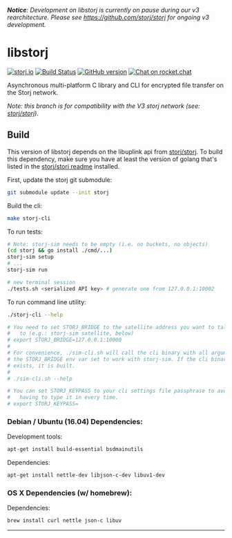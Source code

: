 _**Notice**: Development on libstorj is currently on pause during our v3 rearchitecture. Please see https://github.com/storj/storj for ongoing v3 development._

libstorj
=======

[![storj.io](https://storj.io/img/storj-badge.svg)](https://storj.io)
[![Build Status](https://travis-ci.org/storj/libstorj.svg?branch=master)](https://travis-ci.org/storj/libstorj)
[![GitHub version](https://badge.fury.io/gh/storj%2Flibstorj.svg)](https://badge.fury.io/gh/storj%2Flibstorj)
[![Chat on rocket.chat](https://img.shields.io/badge/chat-rocket.chat-red.svg)](https://community.storj.io/channel/dev)

Asynchronous multi-platform C library and CLI for encrypted file transfer on the Storj network.

_Note: this branch is for compatibility with the V3 storj network (see: [storj/storj](https://github.com/storj/storj))._

## Build

This version of libstorj depends on the libuplink api from [storj/storj](https://github.com/storj/storj).
To build this dependency, make sure you have at least the version of golang that's listed in the [storj/storj readme](https://github.com/storj/storj#install-required-packages) installed.

First, update the storj git submodule:
```bash
git submodule update --init storj
```

Build the cli:
```bash
make storj-cli
```

To run tests:
```bash
# Note: storj-sim needs to be empty (i.e. no buckets, no objects)
(cd storj && go install ./cmd/...)
storj-sim setup
# ...
storj-sim run

# new terminal session
./tests.sh <serialized API key> # generate one from 127.0.0.1:10002
```

To run command line utility:
```bash
./storj-cli --help

# You need to set STORJ_BRIDGE to the satellite address you want to talk
#   to (e.g.: storj-sim satellite, below)
# export STORJ_BRIDGE=127.0.0.1:10000
#
# For convenience, ./sim-cli.sh will call the cli binary with all arguments and
# the STORJ_BRIDGE env var set to work with storj-sim. If the cli binary doesn't
# exists, it is built.
#
# ./sim-cli.sh --help

# You can set STORJ_KEYPASS to your cli settings file passphrase to avoid
#   having to type it in every time.
# export STORJ_KEYPASS=

```


### Debian / Ubuntu (16.04) Dependencies:

Development tools:
```bash
apt-get install build-essential bsdmainutils
```

Dependencies:
```bash
apt-get install nettle-dev libjson-c-dev libuv1-dev
```

### OS X Dependencies (w/ homebrew):

Dependencies:
```bash
brew install curl nettle json-c libuv
```

------
